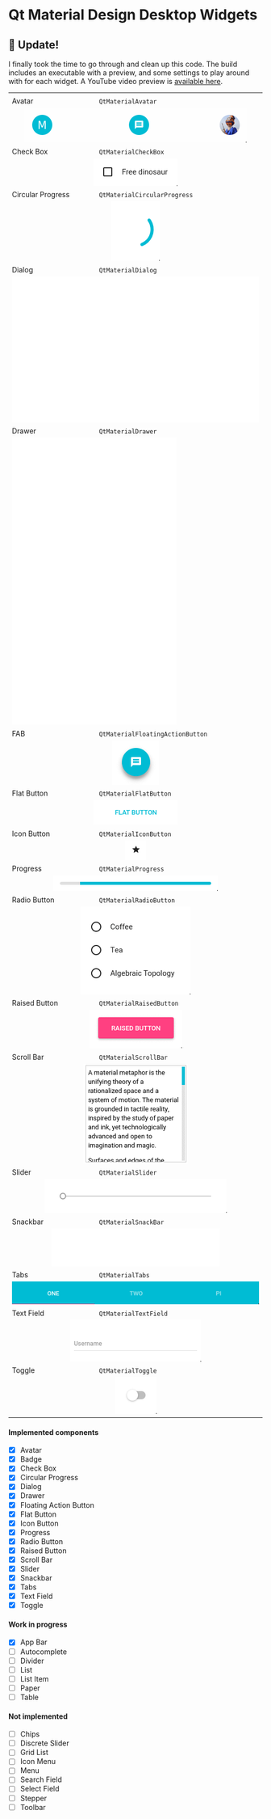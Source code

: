 # Qt Material Design Desktop Widgets

## :hatched_chick: Update!

I finally took the time to go through and clean up this code. The build includes an executable with a preview, and some settings to play around with for each widget. A YouTube video preview is [available here](http://www.youtube.com/watch?v=21UMeNVBPU4).

<table>
  <tbody>
    <tr>
      <td colspan="2" align="center"></td>
    </tr>
    <tr>
      <td>
        Avatar
      </td>
      <td>
        <code>QtMaterialAvatar</code>
      </td>
    </tr>
    <tr>
      <td colspan="2" align="center">
        <img src="gifs/avatar.gif" />
      </td>
    </tr>
    <tr>
      <td>
        Check Box
      </td>
      <td>
        <code>QtMaterialCheckBox</code>
      </td>
    </tr>
    <tr>
      <td colspan="2" align="center">
        <img src="gifs/checkbox.gif" />
      </td>
    </tr>
    <tr>
      <td>
        Circular Progress
      </td>
      <td>
        <code>QtMaterialCircularProgress</code>
      </td>
    </tr>
    <tr>
      <td colspan="2" align="center">
        <img src="gifs/circularprogress.gif" />
      </td>
    </tr>
    <tr>
      <td>
        Dialog
      </td>
      <td>
        <code>QtMaterialDialog</code>
      </td>
    </tr>
    <tr>
      <td colspan="2" align="center">
        <img src="gifs/dialog.gif" />
      </td>
    </tr>
    <tr>
      <td>
        Drawer
      </td>
      <td>
        <code>QtMaterialDrawer</code>
      </td>
    </tr>
    <tr>
      <td colspan="2">
        <img src="gifs/drawer.gif" />
      </td>
    </tr>
    <tr>
      <td>
        FAB
      </td>
      <td>
        <code>QtMaterialFloatingActionButton</code>
      </td>
    </tr>
    <tr>
      <td colspan="2" align="center">
        <img src="gifs/fab.gif" />
      </td>
    </tr>
    <tr>
      <td>
        Flat Button
      </td>
      <td>
        <code>QtMaterialFlatButton</code>
      </td>
    </tr>
    <tr>
      <td colspan="2" align="center">
        <img src="gifs/flatbutton.gif" />
      </td>
    </tr>
    <tr>
      <td>
        Icon Button
      </td>
      <td>
        <code>QtMaterialIconButton</code>
      </td>
    </tr>
    <tr>
      <td colspan="2" align="center">
        <img src="gifs/iconbutton.gif" />
      </td>
    </tr>
    <tr>
      <td>
        Progress
      </td>
      <td>
        <code>QtMaterialProgress</code>
      </td>
    </tr>
    <tr>
      <td colspan="2" align="center">
        <img src="gifs/progress.gif" />
      </td>
    </tr>
    <tr>
      <td>
        Radio Button
      </td>
      <td>
        <code>QtMaterialRadioButton</code>
      </td>
    </tr>
    <tr>
      <td colspan="2" align="center">
        <img src="gifs/radiobutton.gif" />
      </td>
    </tr>
    <tr>
      <td>
        Raised Button
      </td>
      <td>
        <code>QtMaterialRaisedButton</code>
      </td>
    </tr>
    <tr>
      <td colspan="2" align="center">
        <img src="gifs/raisedbutton.gif" />
      </td>
    </tr>
    <tr>
      <td>
        Scroll Bar
      </td>
      <td>
        <code>QtMaterialScrollBar</code>
      </td>
    </tr>
    <tr>
      <td colspan="2" align="center">
        <img src="gifs/scrollbar.gif" />
      </td>
    </tr>
    <tr>
      <td>
        Slider
      </td>
      <td>
        <code>QtMaterialSlider</code>
      </td>
    </tr>
    <tr>
      <td colspan="2" align="center">
        <img src="gifs/slider.gif" />
      </td>
    </tr>
    <tr>
      <td>
        Snackbar
      </td>
      <td>
        <code>QtMaterialSnackBar</code>
      </td>
    </tr>
    <tr>
      <td colspan="2" align="center">
        <img src="gifs/snackbar.gif" />
      </td>
    </tr>
    <tr>
      <td>
        Tabs
      </td>
      <td>
        <code>QtMaterialTabs</code>
      </td>
    </tr>
    <tr>
      <td colspan="2" align="center">
        <img src="gifs/tabs.gif" />
      </td>
    </tr>
    <tr>
      <td>
        Text Field
      </td>
      <td>
        <code>QtMaterialTextField</code>
      </td>
    </tr>
    <tr>
      <td colspan="2" align="center">
        <img src="gifs/textfield.gif" />
      </td>
    </tr>
    <tr>
      <td>
        Toggle
      </td>
      <td>
        <code>QtMaterialToggle</code>
      </td>
    </tr>
    <tr>
      <td colspan="2" align="center">
        <img src="gifs/toggle.gif" />
      </td>
    </tr>
  </tbody>
</table>

#### Implemented components

- [x] Avatar
- [x] Badge
- [x] Check Box
- [x] Circular Progress
- [x] Dialog
- [x] Drawer
- [x] Floating Action Button
- [x] Flat Button
- [x] Icon Button
- [x] Progress
- [x] Radio Button
- [x] Raised Button
- [x] Scroll Bar
- [x] Slider
- [x] Snackbar
- [x] Tabs
- [x] Text Field
- [x] Toggle

#### Work in progress

- [x] App Bar
- [ ] Autocomplete
- [ ] Divider
- [ ] List
- [ ] List Item
- [ ] Paper
- [ ] Table

#### Not implemented 

- [ ] Chips
- [ ] Discrete Slider
- [ ] Grid List
- [ ] Icon Menu
- [ ] Menu
- [ ] Search Field
- [ ] Select Field
- [ ] Stepper
- [ ] Toolbar
